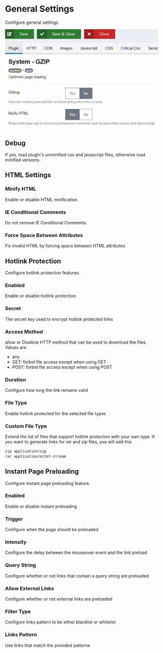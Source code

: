 # General Settings

Configure general settings

![General Settings](./img/general-settings.PNG)

## Debug

If yes, load plugin's unminified css and javascript files, otherwise load minified versions.

## HTML Settings

### Minify HTML

Enable or disable HTML minification.

### IE Conditional Comments

Do not remove IE Conditional Comments

### Force Space Between Attributes

Fix invalid HTML by forcing space between HTML attributes

## Hotlink Protection

Configure hotlink protection features.

### Enabled

Enable or disable hotlink protection

### Secret

The secret key used to encrypt hotlink protected links

### Access Method

allow or Disallow HTTP method that can be used to download the files. Values are:

- any
- GET: forbid file access except when using GET
- POST: forbid file access except when using POST

### Duration

Configure how long the link remains valid

### File Type

Enable hotlink protected for the selected file types

### Custom File Type

Extend the list of files that support hotlink protection with your own type. If you want to generate links for _rar_ and _zip_ files, you will add this

```txt
zip application/zip
rar application/octet-stream
```

## Instant Page Preloading

Configure instant page preloading feature.

### Enabled

Enable or disable instant preloading

### Trigger

Configure when the page should be preloaded

### Intensity

Configure the delay between the mouseover event and the link preload

### Query String

Configure whether or not links that contain a query string are preloaded

### Allow External Links

Configure whether or not external links are preloaded

### Filter Type

Configure links pattern to be either blacklist or whitelist

### Links Pattern

Use links that match the provided patterns